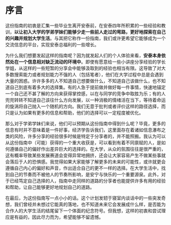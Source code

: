 # 序言

这份指南的初衷是汇集一些毕业生离开安泰前，在安泰四年所积累的一些经验和教训，**以让初入大学的学弟学妹们能够少走一些前人走过的弯路，更好地探索在自己的兴趣并规划大学生活**。与其把它称作一份指南，我们或许更希望它能够成为一个交流信息的平台，实现安泰总福利的一些增长。

为什么我们想要发起这样的指南呢？因为就发起人们的个人体验来看，**安泰本身依然处在一个信息相对缺乏流动的环境中**。即使有愿意给一些小讲座分享经验的学长学姐，从这样的一些短暂的分享会中能够汲取到的经验也相当有限。这导致了对大多数搜索能力或者规划能力不强的人（包括笔者），他们在大学过程中总是会遇到大量的困惑。许许多多的人不知道自己想要做什么，不知道自己该做什么，也不知道自己到底有着多大的选择集。有的人急于提前做并做好每一件事情，快速地锚定一个自己还不甚了解的方向来获得掌控感，以在与同学的竞争中取胜为乐；有的人兜兜转转不知道自己该往什么方向发展，以一种消极的情绪活在当下，等待着命运的旋涡将自己抛入一个随机的方向。我们无意于批判或者评价这样的路径选择，而只是认为如果有更多的信息和帮助，他们的选择可以一定程度被优化。

那么对于学弟学妹们来说，他们可以预期从这份指南中得到什么呢？毕竟，更多的信息有时并不意味着是一件好事，经济学告诉我们，这里面存在着诸如信息瀑布之类的风险，许多分享的经验很多时候是特定于分享者的，并不能照搬。我认为可以从这份指南中（可能）获得的一个重大收获是，可以看到有着不同禀赋的人，是如何遵循自己的偏好作出差异巨大的选择的。在大学，从众的氛围往往是很严重的，这有概率导致某些发展赛道会变得异常地拥挤，还会让大家容易产生不做某些事就会落后于人的恐惧感。我觉得如果大家能够了解更多的未来的可能性，或许就更会遵循自己内心的偏好和声音，作出适合自己的更不一样的选择。在大学生活中，找到自己的节奏而不被他人的节奏所影响，是安宁与快乐的一个重要源泉。此外，对于已经笃定自己选择的人，指南中走同样的道路的分享者也能提供许多有用的经验和帮助，让自己能够更好地规划自己的道路。

在最后，为这份指南写一点小小的话。这个计划发轫于寝室内谈话中的一些突发奇想，我们曾经并未想过它能真的落地，也不知道未来它会发展成什么样，是否能为合作人的大学生活的结尾留下一个体面的纪念符号。但我想，这样的初衷和尝试理应是有益的，因此尽力而为，希望能够不留遗憾。
